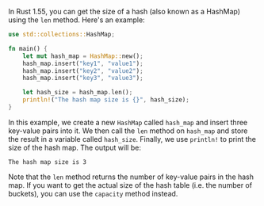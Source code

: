 In Rust 1.55, you can get the size of a hash (also known as a HashMap) using the `len` method. Here's an example:

```rust
use std::collections::HashMap;

fn main() {
    let mut hash_map = HashMap::new();
    hash_map.insert("key1", "value1");
    hash_map.insert("key2", "value2");
    hash_map.insert("key3", "value3");

    let hash_size = hash_map.len();
    println!("The hash map size is {}", hash_size);
}
```

In this example, we create a new `HashMap` called `hash_map` and insert three key-value pairs into it. We then call the `len` method on `hash_map` and store the result in a variable called `hash_size`. Finally, we use `println!` to print the size of the hash map. The output will be:

```
The hash map size is 3
```

Note that the `len` method returns the number of key-value pairs in the hash map. If you want to get the actual size of the hash table (i.e. the number of buckets), you can use the `capacity` method instead.
